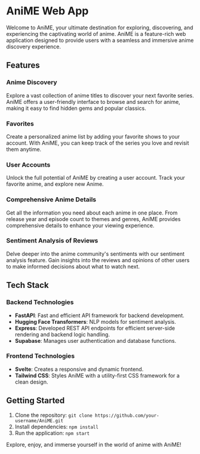 # AniME Web App

Welcome to AniME, your ultimate destination for exploring, discovering, and experiencing the captivating world of anime. AniME is a feature-rich web application designed to provide users with a seamless and immersive anime discovery experience.

## Features

### Anime Discovery

Explore a vast collection of anime titles to discover your next favorite series. AniME offers a user-friendly interface to browse and search for anime, making it easy to find hidden gems and popular classics.

### Favorites

Create a personalized anime list by adding your favorite shows to your account. With AniME, you can keep track of the series you love and revisit them anytime.

### User Accounts

Unlock the full potential of AniME by creating a user account. Track your favorite anime, and explore new Anime. 

### Comprehensive Anime Details

Get all the information you need about each anime in one place. From release year and episode count to themes and genres, AniME provides comprehensive details to enhance your viewing experience.

### Sentiment Analysis of Reviews

Delve deeper into the anime community's sentiments with our sentiment analysis feature. Gain insights into the reviews and opinions of other users to make informed decisions about what to watch next.

## Tech Stack

### Backend Technologies
- **FastAPI**: Fast and efficient API framework for backend development.
- **Hugging Face Transformers**: NLP models for sentiment analysis.
- **Express**: Developed REST API endpoints for efficient server-side rendering and backend logic handling.
- **Supabase**: Manages user authentication and database functions.

### Frontend Technologies
- **Svelte**: Creates a responsive and dynamic frontend.
- **Tailwind CSS**: Styles AniME with a utility-first CSS framework for a clean design.


## Getting Started

1. Clone the repository: `git clone https://github.com/your-username/AniME.git`
2. Install dependencies: `npm install`
3. Run the application: `npm start`

Explore, enjoy, and immerse yourself in the world of anime with AniME!
